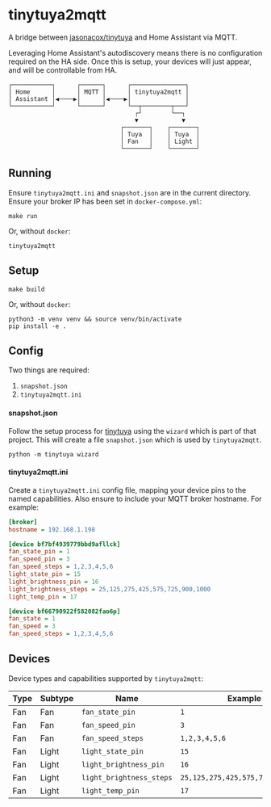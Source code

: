 tinytuya2mqtt
==========

A bridge between [jasonacox/tinytuya](https://github.com/jasonacox/tinytuya) and Home Assistant via
MQTT.

Leveraging Home Assistant's autodiscovery means there is no configuration required on the HA side.
Once this is setup, your devices will just appear, and will be controllable from HA.

```
┌───────────┐      ┌──────┐      ┌───────────────┐
│ Home      │      │ MQTT │      │ tinytuya2mqtt │
│ Assistant │◀────▶│      │◀────▶│               │
└───────────┘      └──────┘      └──┬────────┬───┘
                                   ┌┘        └──┐
                                   ▼            ▼
                               ┌───────┐    ┌───────┐
                               │ Tuya  │    │ Tuya  │
                               │ Fan   │    │ Light │
                               └───────┘    └───────┘
```

Running
----------

Ensure `tinytuya2mqtt.ini` and `snapshot.json` are in the current directory. Ensure your broker IP
has been set in `docker-compose.yml`:

```
make run
```

Or, without `docker`:
```
tinytuya2mqtt
```

Setup
----------

```
make build
```

Or, without `docker`:
```
python3 -m venv venv && source venv/bin/activate
pip install -e .
```

Config
----------

Two things are required:

 1. `snapshot.json`
 2. `tinytuya2mqtt.ini`

#### snapshot.json

Follow the setup process for
[tinytuya](https://github.com/jasonacox/tinytuya#setup-wizard---getting-local-keys) using the
`wizard` which is part of that project. This will create a file `snapshot.json` which is used by
`tinytuya2mqtt`.

```
python -m tinytuya wizard
```

#### tinytuya2mqtt.ini

Create a `tinytuya2mqtt.ini` config file, mapping your device pins to the named capabilities. Also
ensure to include your MQTT broker hostname. For example:

```ini
[broker]
hostname = 192.168.1.198

[device bf7bf4939779bbd9afllck]
fan_state_pin = 1
fan_speed_pin = 3
fan_speed_steps = 1,2,3,4,5,6
light_state_pin = 15
light_brightness_pin = 16
light_brightness_steps = 25,125,275,425,575,725,900,1000
light_temp_pin = 17

[device bf66790922f582082fao6p]
fan_state = 1
fan_speed = 3
fan_speed_steps = 1,2,3,4,5,6
```

Devices
----------

Device types and capabilities supported by `tinytuya2mqtt`:

|Type|Subtype|Name|Example|
|---|---|---|---|
|Fan|Fan|`fan_state_pin`|`1`|
|Fan|Fan|`fan_speed_pin`|`3`|
|Fan|Fan|`fan_speed_steps`|`1,2,3,4,5,6`|
|Fan|Light|`light_state_pin`|`15`|
|Fan|Light|`light_brightness_pin`|`16`|
|Fan|Light|`light_brightness_steps`|`25,125,275,425,575,725,900,1000`|
|Fan|Light|`light_temp_pin`|`17`|
